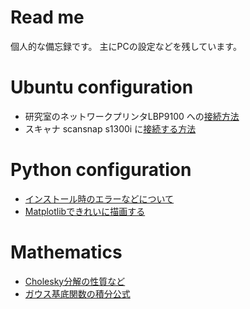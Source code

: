 # Read me

個人的な備忘録です。
主にPCの設定などを残しています。

# Ubuntu configuration
+ 研究室のネットワークプリンタLBP9100 への[接続方法](ubuntu/LBP9100.md)
+ スキャナ scansnap s1300i に[接続する方法](ubuntu/scansnap_s1300i.md)

# Python configuration
+ [インストール時のエラーなどについて](Python/issues.md)
+ [Matplotlibできれいに描画する](Python/matplotlib_hacks.md)

# Mathematics
+ [Cholesky分解の性質など](cholesky.md)
+ [ガウス基底関数の積分公式](gaussian_basis_integration.md)

